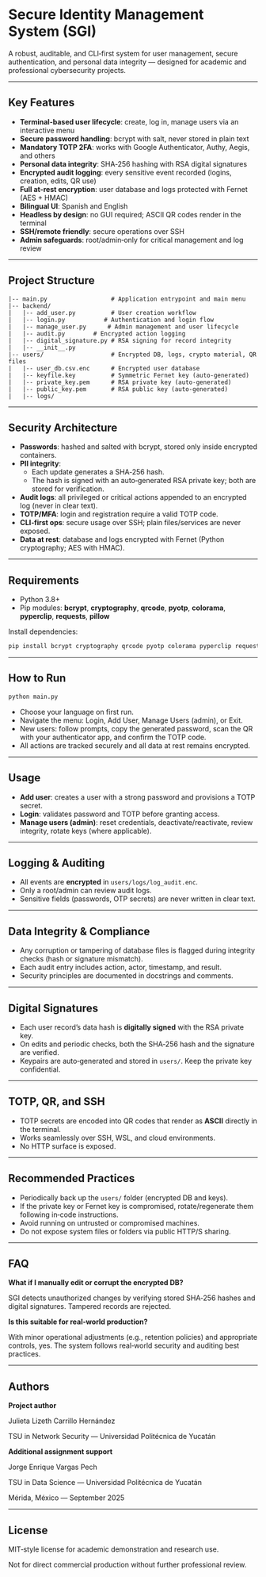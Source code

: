 ﻿# Secure Identity Management System (SGI)

A robust, auditable, and CLI‑first system for user management, secure authentication, and personal data integrity — designed for academic and professional cybersecurity projects.

---

## Key Features

- **Terminal-based user lifecycle**: create, log in, manage users via an interactive menu
- **Secure password handling**: bcrypt with salt, never stored in plain text
- **Mandatory TOTP 2FA**: works with Google Authenticator, Authy, Aegis, and others
- **Personal data integrity**: SHA‑256 hashing with RSA digital signatures
- **Encrypted audit logging**: every sensitive event recorded (logins, creation, edits, QR use)
- **Full at-rest encryption**: user database and logs protected with Fernet (AES + HMAC)
- **Bilingual UI**: Spanish and English
- **Headless by design**: no GUI required; ASCII QR codes render in the terminal
- **SSH/remote friendly**: secure operations over SSH
- **Admin safeguards**: root/admin‑only for critical management and log review

---

## Project Structure

```
|-- main.py                  # Application entrypoint and main menu
|-- backend/
|   |-- add_user.py          # User creation workflow
|   |-- login.py           # Authentication and login flow
|   |-- manage_user.py      # Admin management and user lifecycle
|   |-- audit.py        # Encrypted action logging
|   |-- digital_signature.py # RSA signing for record integrity
|   |-- __init__.py
|-- users/                   # Encrypted DB, logs, crypto material, QR files
|   |-- user_db.csv.enc      # Encrypted user database
|   |-- keyfile.key          # Symmetric Fernet key (auto-generated)
|   |-- private_key.pem      # RSA private key (auto-generated)
|   |-- public_key.pem       # RSA public key (auto-generated)
|   |-- logs/
```

---

## Security Architecture

- **Passwords**: hashed and salted with bcrypt, stored only inside encrypted containers.
- **PII integrity**:
    - Each update generates a SHA‑256 hash.
    - The hash is signed with an auto‑generated RSA private key; both are stored for verification.
- **Audit logs**: all privileged or critical actions appended to an encrypted log (never in clear text).
- **TOTP/MFA**: login and registration require a valid TOTP code.
- **CLI‑first ops**: secure usage over SSH; plain files/services are never exposed.
- **Data at rest**: database and logs encrypted with Fernet (Python cryptography; AES with HMAC).

---

## Requirements

- Python 3.8+
- Pip modules: **bcrypt**, **cryptography**, **qrcode**, **pyotp**, **colorama**, **pyperclip**, **requests**, **pillow**

Install dependencies:

```bash
pip install bcrypt cryptography qrcode pyotp colorama pyperclip requests pillow
```

---

## How to Run

```bash
python main.py
```

- Choose your language on first run.
- Navigate the menu: Login, Add User, Manage Users (admin), or Exit.
- New users: follow prompts, copy the generated password, scan the QR with your authenticator app, and confirm the TOTP code.
- All actions are tracked securely and all data at rest remains encrypted.

---

## Usage

- **Add user**: creates a user with a strong password and provisions a TOTP secret.
- **Login**: validates password and TOTP before granting access.
- **Manage users (admin)**: reset credentials, deactivate/reactivate, review integrity, rotate keys (where applicable).

---

## Logging & Auditing

- All events are **encrypted** in `users/logs/log_audit.enc`.
- Only a root/admin can review audit logs.
- Sensitive fields (passwords, OTP secrets) are never written in clear text.

---

## Data Integrity & Compliance

- Any corruption or tampering of database files is flagged during integrity checks (hash or signature mismatch).
- Each audit entry includes action, actor, timestamp, and result.
- Security principles are documented in docstrings and comments.

---

## Digital Signatures

- Each user record’s data hash is **digitally signed** with the RSA private key.
- On edits and periodic checks, both the SHA‑256 hash and the signature are verified.
- Keypairs are auto‑generated and stored in `users/`. Keep the private key confidential.

---

## TOTP, QR, and SSH

- TOTP secrets are encoded into QR codes that render as **ASCII** directly in the terminal.
- Works seamlessly over SSH, WSL, and cloud environments.
- No HTTP surface is exposed.

---

## Recommended Practices

- Periodically back up the `users/` folder (encrypted DB and keys).
- If the private key or Fernet key is compromised, rotate/regenerate them following in‑code instructions.
- Avoid running on untrusted or compromised machines.
- Do not expose system files or folders via public HTTP/S sharing.

---

## FAQ

**What if I manually edit or corrupt the encrypted DB?**

SGI detects unauthorized changes by verifying stored SHA‑256 hashes and digital signatures. Tampered records are rejected.

**Is this suitable for real‑world production?**

With minor operational adjustments (e.g., retention policies) and appropriate controls, yes. The system follows real‑world security and auditing best practices.

---

## Authors

**Project author**

Julieta Lizeth Carrillo Hernández

TSU in Network Security — Universidad Politécnica de Yucatán

**Additional assignment support**

Jorge Enrique Vargas Pech

TSU in Data Science — Universidad Politécnica de Yucatán

Mérida, México — September 2025

---

## License

MIT‑style license for academic demonstration and research use.

Not for direct commercial production without further professional review.
